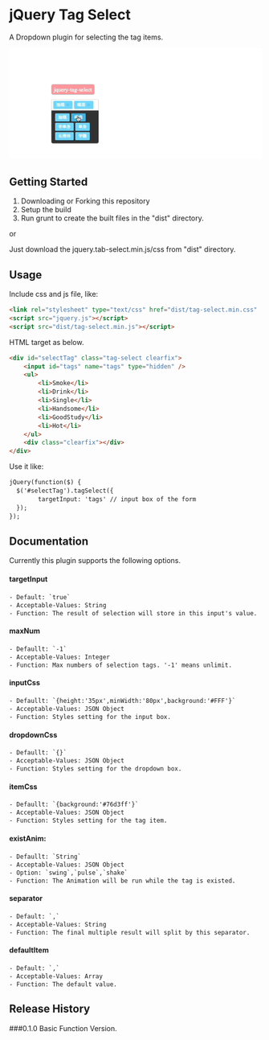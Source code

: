 # jQuery Tag Select

A Dropdown plugin for selecting the tag items.

![demo](https://raw.githubusercontent.com/superhos/jquery-tag-select/master/screenshot/tagselect.gif)

## Getting Started
1. Downloading or Forking this repository 
2. Setup the build
3. Run grunt to create the built files in the "dist" directory.

or 

Just download the jquery.tab-select.min.js/css from "dist" directory.

## Usage

Include css and js file, like:

```html
<link rel="stylesheet" type="text/css" href="dist/tag-select.min.css"  />
<script src="jquery.js"></script>
<script src="dist/tag-select.min.js"></script>
```
HTML target as below.

```html
<div id="selectTag" class="tag-select clearfix">
    <input id="tags" name="tags" type="hidden" />
    <ul>
        <li>Smoke</li>
        <li>Drink</li>
        <li>Single</li>
        <li>Handsome</li>
        <li>GoodStudy</li>
        <li>Hot</li>
    </ul>
    <div class="clearfix"></div>
</div>
```
Use it like:

```html
jQuery(function($) {
  $('#selectTag').tagSelect({
	  	targetInput: 'tags' // input box of the form
  });
});
```

## Documentation
Currently this plugin supports the following options.
#### targetInput
	- Default: `true`
	- Acceptable-Values: String
	- Function: The result of selection will store in this input's value. 

#### maxNum
	- Defaullt: `-1`
	- Acceptable-Values: Integer
	- Function: Max numbers of selection tags. '-1' means unlimit.

#### inputCss
	- Defaullt: `{height:'35px',minWidth:'80px',background:'#FFF'}`
	- Acceptable-Values: JSON Object
	- Function: Styles setting for the input box.

#### dropdownCss
	- Defaullt: `{}`
	- Acceptable-Values: JSON Object
	- Function: Styles setting for the dropdown box.

#### itemCss
	- Defaullt: `{background:'#76d3ff'}`
	- Acceptable-Values: JSON Object
	- Function: Styles setting for the tag item.

#### existAnim: 
	- Defaullt: `String`
	- Acceptable-Values: JSON Object
	- Option: `swing`,`pulse`,`shake`
	- Function: The Animation will be run while the tag is existed.

#### separator
	- Default: `,`
	- Acceptable-Values: String
	- Function: The final multiple result will split by this separator.

#### defaultItem
    - Default: `,`
	- Acceptable-Values: Array
	- Function: The default value.

## Release History
###0.1.0
Basic Function Version.
